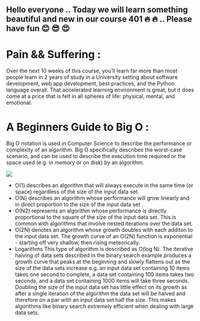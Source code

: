 ## Hello everyone .. Today we will learn something beautiful and new in our course 401 :fire: :fire: .. Please have fun :blush: :sunglasses: :heart_eyes:

# Pain && Suffering : 
Over the next 10 weeks of this course, you’ll learn far more than most people learn in 2 years of study in a University setting about software development, 
web app development, best practices, and the Python language overall. 
That accelerated learning environment is great, but it does come at a price that is felt in all spheres of life: physical, mental, and emotional.

# A Beginners Guide to Big O : 
Big O notation is used in Computer Science to describe the performance or complexity of an algorithm. Big O specifically describes the worst-case scenario, 
and can be used to describe the execution time required or the space used (e.g. in memory or on disk) by an algorithm.


 ![](https://i.ytimg.com/vi/dCY56qkZKdA/hqdefault.jpg)
 
 
* O(1) describes an algorithm that will always execute in the same time (or space) regardless of the size of the input data set.
* O(N) describes an algorithm whose performance will grow linearly and in direct proportion to the size of the input data set .
* O(N2) represents an algorithm whose performance is directly proportional to the square of the size of the input data set. This is common with algorithms that involve nested iterations over the data set.
* O(2N) denotes an algorithm whose growth doubles with each additon to the input data set. The growth curve of an O(2N) function is exponential - starting off very shallow, then rising meteorically.
* Logarithms
 This type of algorithm is described as O(log N). The iterative halving of data sets described in the binary search example produces a growth curve 
 that peaks at the beginning and slowly flattens out as the size of the data sets increase e.g. an input data set containing 10 items takes one second 
 to complete, a data set containing 100 items takes two seconds, and a data set containing 1000 items will take three seconds. Doubling the size of the 
 input data set has little effect on its growth as after a single iteration of the algorithm the data set will be halved and therefore on a par with an 
 input data set half the size. This makes algorithms like binary search extremely efficient when dealing with large data sets.
 
 

